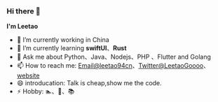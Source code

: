 ### Hi there 👋

**I'm Leetao**

- 🔭 I’m currently working in China
- 🌱 I’m currently learning **swiftUI**、**Rust**
- 💬 Ask me about Python、Java、Nodejs、PHP 、Flutter and Golang
- 📫 How to reach me: [Email@leetao94cn](leetao94cn@gmail.com)、[Twitter@LeetaoGoooo](https://twitter.com/LeetaoGoooo)、[website](https://www.leeetao94.cn)
- 😄 introducation: Talk is cheap,show me the code.
- ⚡ Hobby: 🏊、🏃、📚
